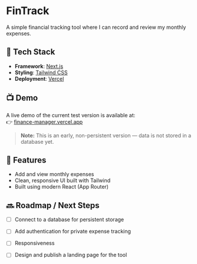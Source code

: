 # FinTrack

A simple financial tracking tool where I can record and review my monthly expenses.

## 🚀 Tech Stack

- **Framework**: [Next.js](https://nextjs.org/)
- **Styling**: [Tailwind CSS](https://tailwindcss.com/)
- **Deployment**: [Vercel](https://vercel.com/)

## 📺 Demo

A live demo of the current test version is available at:  
👉 [finance-manager.vercel.app](https://finance-manager-six-kohl.vercel.app/)

> **Note:** This is an early, non-persistent version — data is not stored in a database yet.


## 📌 Features

- Add and view monthly expenses
- Clean, responsive UI built with Tailwind
- Built using modern React (App Router)

## 🔜 Roadmap / Next Steps

- [ ] Connect to a database for persistent storage
- [ ] Add authentication for private expense tracking
- [ ] Responsiveness
- [ ] Design and publish a landing page for the tool

